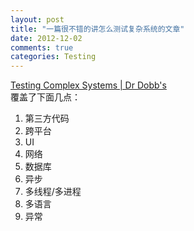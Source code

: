 ```yaml
---
layout: post
title: "一篇很不错的讲怎么测试复杂系统的文章"
date: 2012-12-02
comments: true
categories: Testing
---
```

<a href="http://www.drdobbs.com/testing/testing-complex-systems/240008913?pgno=1">Testing Complex Systems | Dr Dobb's</a><br />覆盖了下面几点：<br /><ol><li>第三方代码</li><li>跨平台</li><li>UI</li><li>网络</li><li>数据库</li><li>异步</li><li>多线程/多进程</li><li>多语言</li><li>异常</li></ol><blockquote></blockquote>